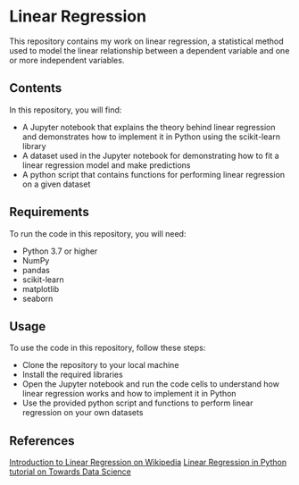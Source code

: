 # Linear Regression
This repository contains my work on linear regression, a statistical method used to model the linear relationship between a dependent variable and one or more independent variables.

## Contents
In this repository, you will find:

* A Jupyter notebook that explains the theory behind linear regression and demonstrates how to implement it in Python using the scikit-learn library
* A dataset used in the Jupyter notebook for demonstrating how to fit a linear regression model and make predictions
* A python script that contains functions for performing linear regression on a given dataset
## Requirements
To run the code in this repository, you will need:

* Python 3.7 or higher
* NumPy
* pandas
* scikit-learn
* matplotlib
* seaborn
## Usage
To use the code in this repository, follow these steps:

* Clone the repository to your local machine
* Install the required libraries
* Open the Jupyter notebook and run the code cells to understand how linear regression works and how to implement it in Python
* Use the provided python script and functions to perform linear regression on your own datasets
## References
[Introduction to Linear Regression on Wikipedia](https://en.wikipedia.org/wiki/Linear_regression#:~:text=In%20statistics%2C%20linear%20regression%20is,as%20dependent%20and%20independent%20variables)
[Linear Regression in Python tutorial on Towards Data Science](https://towardsdatascience.com/linear-regression-detailed-view-ea73175f6e86)
